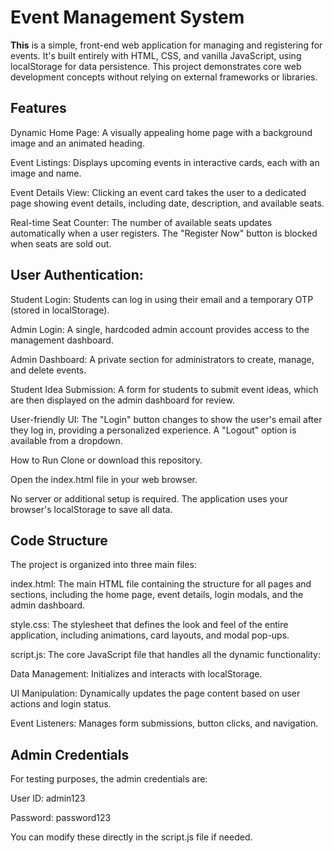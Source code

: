 # Event Management System
**This** is a simple, front-end web application for managing and registering for events. It's built entirely with HTML, CSS, and vanilla JavaScript, using localStorage for data persistence. This project demonstrates core web development concepts without relying on external frameworks or libraries.

## Features
Dynamic Home Page: A visually appealing home page with a background image and an animated heading.

Event Listings: Displays upcoming events in interactive cards, each with an image and name.

Event Details View: Clicking an event card takes the user to a dedicated page showing event details, including date, description, and available seats.

Real-time Seat Counter: The number of available seats updates automatically when a user registers. The "Register Now" button is blocked when seats are sold out.

## User Authentication:

Student Login: Students can log in using their email and a temporary OTP (stored in localStorage).

Admin Login: A single, hardcoded admin account provides access to the management dashboard.

Admin Dashboard: A private section for administrators to create, manage, and delete events.

Student Idea Submission: A form for students to submit event ideas, which are then displayed on the admin dashboard for review.

User-friendly UI: The "Login" button changes to show the user's email after they log in, providing a personalized experience. A "Logout" option is available from a dropdown.

How to Run
Clone or download this repository.

Open the index.html file in your web browser.

No server or additional setup is required. The application uses your browser's localStorage to save all data.

## Code Structure
The project is organized into three main files:

index.html: The main HTML file containing the structure for all pages and sections, including the home page, event details, login modals, and the admin dashboard.

style.css: The stylesheet that defines the look and feel of the entire application, including animations, card layouts, and modal pop-ups.

script.js: The core JavaScript file that handles all the dynamic functionality:

Data Management: Initializes and interacts with localStorage.

UI Manipulation: Dynamically updates the page content based on user actions and login status.

Event Listeners: Manages form submissions, button clicks, and navigation.

## Admin Credentials
For testing purposes, the admin credentials are:

User ID: admin123

Password: password123

You can modify these directly in the script.js file if needed.
